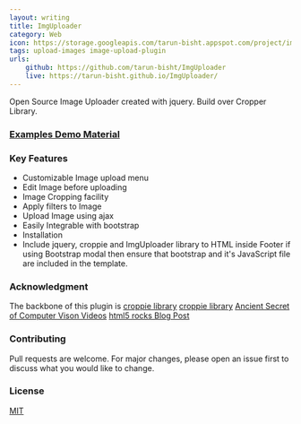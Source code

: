```yaml
---
layout: writing
title: ImgUploader
category: Web
icon: https://storage.googleapis.com/tarun-bisht.appspot.com/project/imguploader0f82b65bbe1f40a3
tags: upload-images image-upload-plugin
urls:
    github: https://github.com/tarun-bisht/ImgUploader
    live: https://tarun-bisht.github.io/ImgUploader/
---
```


Open Source Image Uploader created with jquery. Build over Cropper Library.

### [Examples Demo Material](https://tarun-bisht.github.io/ImgUploader/)

### Key Features
- Customizable Image upload menu
- Edit Image before uploading
- Image Cropping facility
- Apply filters to Image
- Upload Image using ajax
- Easily Integrable with bootstrap
- Installation
- Include jquery, croppie and ImgUploader library to HTML inside Footer if using Bootstrap modal then ensure that bootstrap and it's JavaScript file are included in the template.

### Acknowledgment
The backbone of this plugin is [croppie library](https://foliotek.github.io/Croppie/)
[croppie library](https://foliotek.github.io/Croppie/)
[Ancient Secret of Computer Vison Videos](https://pjreddie.com/courses/computer-vision/)
[html5 rocks Blog Post](https://www.html5rocks.com/en/tutorials/canvas/imagefilters/)

### Contributing
Pull requests are welcome. For major changes, please open an issue first to discuss what you would like to change.

### License
[MIT](https://choosealicense.com/licenses/mit/)